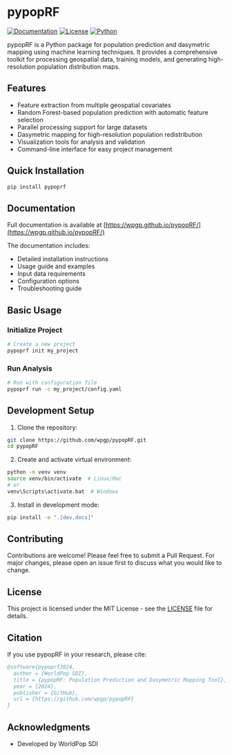 # pypopRF

[![Documentation](https://img.shields.io/badge/docs-latest-blue.svg)](https://wpgp.github.io/pypopRF/)
[![License](https://img.shields.io/badge/license-MIT-blue.svg)](LICENSE)
[![Python](https://img.shields.io/badge/python-3.12-blue.svg)](https://www.python.org/downloads/)

pypopRF is a Python package for population prediction and dasymetric mapping using machine learning techniques. It provides a comprehensive toolkit for processing geospatial data, training models, and generating high-resolution population distribution maps.

## Features

- Feature extraction from multiple geospatial covariates
- Random Forest-based population prediction with automatic feature selection
- Parallel processing support for large datasets
- Dasymetric mapping for high-resolution population redistribution
- Visualization tools for analysis and validation
- Command-line interface for easy project management

## Quick Installation

```bash
pip install pypoprf
```

## Documentation

Full documentation is available at [https://wpgp.github.io/pypopRF/](https://wpgp.github.io/pypopRF/)

The documentation includes:
- Detailed installation instructions
- Usage guide and examples
- Input data requirements
- Configuration options
- Troubleshooting guide

## Basic Usage

### Initialize Project

```bash
# Create a new project
pypoprf init my_project
```

### Run Analysis

```bash
# Run with configuration file
pypoprf run -c my_project/config.yaml
```

## Development Setup

1. Clone the repository:
```bash
git clone https://github.com/wpgp/pypopRF.git
cd pypopRF
```

2. Create and activate virtual environment:
```bash
python -m venv venv
source venv/bin/activate  # Linux/Mac
# or
venv\Scripts\activate.bat  # Windows
```

3. Install in development mode:
```bash
pip install -e ".[dev,docs]"
```

## Contributing

Contributions are welcome! Please feel free to submit a Pull Request. For major changes, please open an issue first to discuss what you would like to change.

## License

This project is licensed under the MIT License - see the [LICENSE](LICENSE) file for details.

## Citation

If you use pypopRF in your research, please cite:

```bibtex
@software{pypoprf2024,
  author = {WorldPop SDI},
  title = {pypopRF: Population Prediction and Dasymetric Mapping Tool},
  year = {2024},
  publisher = {GitHub},
  url = {https://github.com/wpgp/pypopRF}
}
```

## Acknowledgments

- Developed by WorldPop SDI